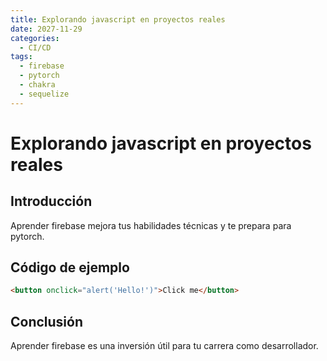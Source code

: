 ```yaml
---
title: Explorando javascript en proyectos reales
date: 2027-11-29
categories:
  - CI/CD
tags:
  - firebase
  - pytorch
  - chakra
  - sequelize
---
```


# Explorando javascript en proyectos reales

## Introducción

Aprender firebase mejora tus habilidades técnicas y te prepara para pytorch.

## Código de ejemplo

```html
<button onclick="alert('Hello!')">Click me</button>
```

## Conclusión

Aprender firebase es una inversión útil para tu carrera como desarrollador.